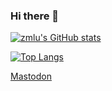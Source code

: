 ### Hi there 👋

[![zmlu's GitHub stats](https://github-readme-stats.vercel.app/api?username=zmlu)](https://github.com/zmlu)

[![Top Langs](https://github-readme-stats.vercel.app/api/top-langs/?username=zmlu&langs_count=10&layout=compact)](https://github.com/zmlu)

<a rel="me" href="https://mastodon.social/@zmlu">Mastodon</a>
